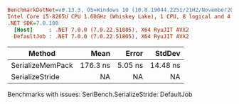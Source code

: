 ``` ini

BenchmarkDotNet=v0.13.3, OS=Windows 10 (10.0.19044.2251/21H2/November2021Update)
Intel Core i5-8265U CPU 1.60GHz (Whiskey Lake), 1 CPU, 8 logical and 4 physical cores
.NET SDK=7.0.100
  [Host]     : .NET 7.0.0 (7.0.22.51805), X64 RyuJIT AVX2
  DefaultJob : .NET 7.0.0 (7.0.22.51805), X64 RyuJIT AVX2


```
|           Method |     Mean |   Error |   StdDev |
|----------------- |---------:|--------:|---------:|
| SerializeMemPack | 176.3 ns | 5.05 ns | 14.48 ns |
|  SerializeStride |       NA |      NA |       NA |

Benchmarks with issues:
  SeriBench.SerializeStride: DefaultJob
